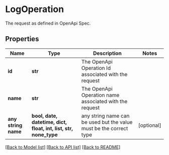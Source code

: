 # LogOperation

The request as defined in OpenApi Spec.

## Properties
Name | Type | Description | Notes
------------ | ------------- | ------------- | -------------
**id** | **str** | The OpenApi Operation Id associated with the request | 
**name** | **str** | The OpenApi Operation name associated with the request | 
**any string name** | **bool, date, datetime, dict, float, int, list, str, none_type** | any string name can be used but the value must be the correct type | [optional]

[[Back to Model list]](../../README.md#documentation-for-models) [[Back to API list]](../../README.md#documentation-for-api-endpoints) [[Back to README]](../../README.md)


